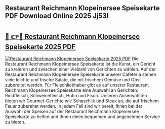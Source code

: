 ## Restaurant Reichmann Klopeinersee Speisekarte PDF Download Online 2025 Jj53I

# <h2><a href="http://gc9va5.nevu.top/?p=Restaurant+Reichmann+Klopeinersee+Speisekarte">🔗 👉🔴 Restaurant Reichmann Klopeinersee Speisekarte 2025 PDF</a></h2>

[![Restaurant Reichmann Klopeinersee Speisekarte 2025 PDF](https://i.imgur.com/dBaPXMq.png)](http://gc9va5.nevu.top/?p=Restaurant+Reichmann+Klopeinersee+Speisekarte)
Die Restaurant Reichmann Klopeinersee Speisekarte ist die Kunst, ein Gericht zu kreieren und zwischen einer Vielzahl von Gerichten zu wählen. Auf der Restaurant Reichmann Klopeinersee Speisekarte unserer Cafeteria stehen viele leichte und frische Salate, die mit frischem Gemüse und Obst zubereitet werden. Für Fleischliebhaber gibt es auf unserer Restaurant Reichmann Klopeinersee Speisekarte eine Auswahl an Gerichten: Rindfleisch, Schweinefleisch, Huhn und Fisch. Unseren Auserwählten bieten wir Gourmet-Gerichte wie Schaschlik und Steak an, die auf frischem Feuer zubereitet werden. In jedem Fall sind wir bereit, Ihnen bei der Auswahl der Speisen auf der Restaurant Reichmann Klopeinersee Speisekarte zu helfen und Ihnen einen bequemen und angenehmen Service zu bieten.
